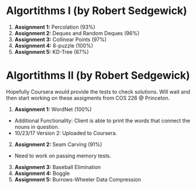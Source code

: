 # Algortithms I (by Robert Sedgewick)

1. **Assignment 1:** Percolation                (93%)
2. **Assignment 2:** Deques and Random Deques   (96%)
3. **Assignment 3:** Collinear Points           (97%)
4. **Assignment 4:** 8-puzzle                   (100%)
5. **Assignment 5:** KD-Tree                    (87%)

# Algortithms II (by Robert Sedgewick)
Hopefully Coursera would provide the tests to check solutions.
Will wait and then start working on these assigments from COS 226 @ Princeton.
1. **Assignment 1:** WordNet     (100%)
  * Additional Functionality: Client is able to print the words that connect the nouns in question.
  * 10/23/17 Version 2: Uploaded to Coursera.
2. **Assignment 2:** Seam Carving   (91%)
  * Need to work on passing memory tests.
3. **Assignment 3:** Baseball Elimination 
4. **Assignment 4:** Boggle    
5. **Assignment 5:** Burrows-Wheeler Data Compression
